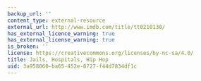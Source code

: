 ```yaml
---
backup_url: ''
content_type: external-resource
external_url: http://www.imdb.com/title/tt0210130/
has_external_licence_warning: true
has_external_license_warning: true
is_broken: ''
license: https://creativecommons.org/licenses/by-nc-sa/4.0/
title: Jails, Hospitals, Hip Hop
uid: 3a958060-ba65-452e-8727-f44d7834df1c
---
```

